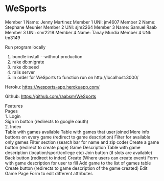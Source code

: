 # WeSports

Member 1 Name: Jenny Martinez
Member 1 UNI: jm4607
Member 2 Name: Stephane Meunier
Member 2 UNI: sjm2264
Member 3 Name: Samuel Raab
Member 3 UNI: smr2218
Member 4 Name: Tanay Murdia
Member 4 UNI: tm3149

Run program locally
1. bundle install --without production
2. rake db:migrate
3. rake db:seed
4. rails server
5. In order for WeSports to function run on http://localhost:3000/

Heroku: https://wesports-app.herokuapp.com/

Github: https://github.com/raabsm/WeSports

Features </br>
Pages </br>
	1. Login </br>
		Sign in botton (redirects to google oauth) </br>
	2. Index </br>
		Table with games available
		Table with games that user joined
		More info buttons on every game (redirect to game description)
		Filter for available only games
		Filter section (search bar for name and zip code)
		Create a game button (redirect to create page)
	Game Description 
		Table with game description (location/sport/college etc)
		Join button (if slots are available)
		Back button (redirect to index)
	Create (Where users can create event)
		Form with game description for user to fill
		Add game to the list of games table
		Create button (redirects to game description of the game created)
	Edit Game Page
		Form to edit different attributes
